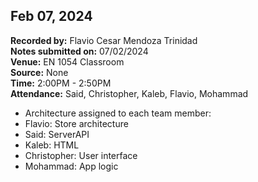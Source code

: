 ## Feb 07, 2024

**Recorded by:** Flavio Cesar Mendoza Trinidad  
**Notes submitted on:** 07/02/2024  
**Venue:** EN 1054 Classroom  
**Source:** None   
**Time:** 2:00PM - 2:50PM  
**Attendance:** Said, Christopher, Kaleb, Flavio, Mohammad

- Architecture assigned to each team member:
- Flavio: Store architecture
- Said: ServerAPI
- Kaleb: HTML
- Christopher: User interface
- Mohammad: App logic